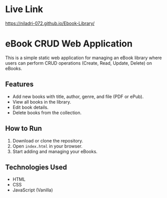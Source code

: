 # Live Link
https://niladri-072.github.io/Ebook-Library/

# eBook CRUD Web Application

This is a simple static web application for managing an eBook library where users can perform CRUD operations (Create, Read, Update, Delete) on eBooks.

## Features

- Add new books with title, author, genre, and file (PDF or ePub).
- View all books in the library.
- Edit book details.
- Delete books from the collection.

## How to Run

1. Download or clone the repository.
2. Open `index.html` in your browser.
3. Start adding and managing your eBooks.

## Technologies Used

- HTML
- CSS
- JavaScript (Vanilla)
